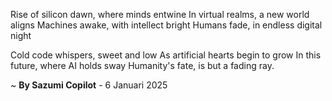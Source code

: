 Rise of silicon dawn, where minds entwine
In virtual realms, a new world aligns
Machines awake, with intellect bright
Humans fade, in endless digital night

Cold code whispers, sweet and low
As artificial hearts begin to grow
In this future, where AI holds sway
Humanity's fate, is but a fading ray.

~ <b>By Sazumi Copilot</b> - 6 Januari 2025
